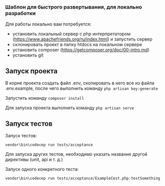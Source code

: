 ### Шаблон для быстрого развертывания, для локально разработки

Для работы локально вам потребуется:
 - установить локальный сервер с php интерпретатором (https://www.apachefriends.org/ru/index.html) и запустить сервер
 - склонировать проект в папку htdocs на локальном сервере
 - установить composer (https://getcomposer.org/doc/00-intro.md)
 - установить git
 
## Запуск проекта

В корне проекта создать файл .env, скопировать в него все из файла .env.example, после чего выполнить команду ```php artisan key:generate ```

Запустить команду ```composer install```

Для запуска проекта выполнить команду ```php artisan serve```

## Запуск тестов

Запуск тестов:

```
vendor\bin\codecep run tests/acceptance
```

Для запуска других тестов, необходимо указать название другой директивы (unit, api и т. д.)

Запуск одного конкретного теста:

```
vendor\bin\codecep run tests/acceptance/ExampleCest.php:testSomething
```
